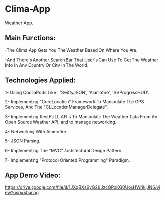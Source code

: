 # Clima-App
 Weather App.

Main Functions:
---------------
-The Clima App Gets You The Weather Based On Where You Are.

-And There's Another Search Bar That User's Can Use To Get The Weather Info In Any Country Or City In The World.

Technologies Applied:
---------------------
1- Using CocoaPods Like : 'SwiftyJSON', 'Alamofire', 'SVProgressHUD'.

2- Implementing "CoreLocation" Framework To Manipulate The GPS Services, And The "CLLocationManagerDelegate".

3- Implementing RestFULL API's To Manipulate The Weather Data From An Open Source Weather API, and to manage networking.

4- Networking With Alamofire.

5- JSON Parsing.

6- Implementing The "MVC" Architectural Design Pattern.

7- Implementing "Protocol Oriented Programming" Paradigm.

App Demo Video:
---------------
https://drive.google.com/file/d/1JXqBXs6yG2UJzcGPxKG0UocHWrikjJN6/view?usp=sharing
